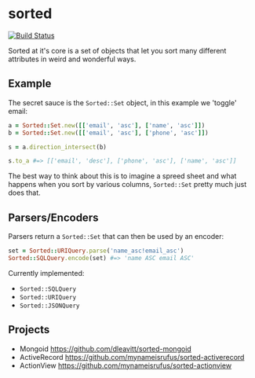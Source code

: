 # sorted

[![Build Status](https://travis-ci.org/mynameisrufus/sorted.svg?branch=master)](https://travis-ci.org/mynameisrufus/sorted)

Sorted at it's core is a set of objects that let you sort many different
attributes in weird and wonderful ways.

## Example

The secret sauce is the `Sorted::Set` object, in this example we 'toggle' email:

```ruby
a = Sorted::Set.new([['email', 'asc'], ['name', 'asc']])
b = Sorted::Set.new([['email', 'asc'], ['phone', 'asc']])

s = a.direction_intersect(b)

s.to_a #=> [['email', 'desc'], ['phone', 'asc'], ['name', 'asc']]
```

The best way to think about this is to imagine a spreed sheet and what happens
when you sort by various columns, `Sorted::Set` pretty much just does that.

## Parsers/Encoders

Parsers return a `Sorted::Set` that can then be used by an encoder:

```ruby
set = Sorted::URIQuery.parse('name_asc!email_asc')
Sorted::SQLQuery.encode(set) #=> 'name ASC email ASC'
```

Currently implemented:

* `Sorted::SQLQuery`
* `Sorted::URIQuery`
* `Sorted::JSONQuery`

## Projects

* Mongoid https://github.com/dleavitt/sorted-mongoid
* ActiveRecord https://github.com/mynameisrufus/sorted-activerecord
* ActionView https://github.com/mynameisrufus/sorted-actionview
